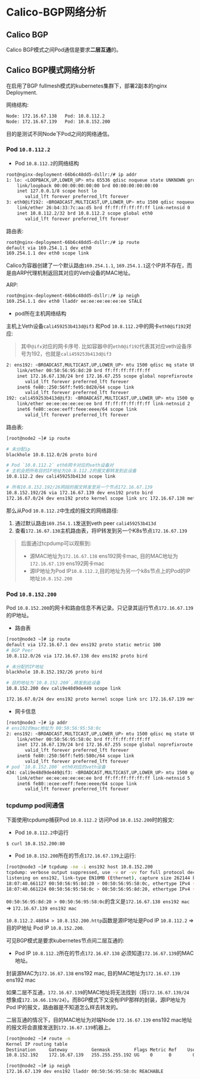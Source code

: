 # Calico-BGP网络分析

## Calico BGP


Calico BGP模式之间Pod通信是要求**二层互通**的。





## Calico BGP模式网络分析

在启用了BGP fullmesh模式的kubernetes集群下，部署2副本的nginx Deployment.


网络结构:

```bash
Node: 172.16.67.138   Pod: 10.8.112.2 
Node: 172.16.67.139   Pod: 10.8.152.200
```

目的是测试不同Node下Pod之间的网络通信。

### Pod `10.8.112.2`

- Pod `10.8.112.2`的网络结构


```bash
root@nginx-deployment-66b6c48dd5-dsllr:/# ip addr
1: lo: <LOOPBACK,UP,LOWER_UP> mtu 65536 qdisc noqueue state UNKNOWN group default qlen 1000
    link/loopback 00:00:00:00:00:00 brd 00:00:00:00:00:00
    inet 127.0.0.1/8 scope host lo
       valid_lft forever preferred_lft forever
3: eth0@if192: <BROADCAST,MULTICAST,UP,LOWER_UP> mtu 1500 qdisc noqueue state UP group default 
    link/ether 26:b4:33:7c:aa:d5 brd ff:ff:ff:ff:ff:ff link-netnsid 0
    inet 10.8.112.2/32 brd 10.8.112.2 scope global eth0
       valid_lft forever preferred_lft forever
```

路由表:

```bash
root@nginx-deployment-66b6c48dd5-dsllr:/# ip route
default via 169.254.1.1 dev eth0 
169.254.1.1 dev eth0 scope link
```

Calico为容器创建了一个默认路由`169.254.1.1`, `169.254.1.1`这个IP并不存在，而是由ARP代理机制返回其对应的Veth设备的MAC地址。

ARP:

```bash
root@nginx-deployment-66b6c48dd5-dsllr:/# ip neigh
169.254.1.1 dev eth0 lladdr ee:ee:ee:ee:ee:ee STALE
```

- pod所在主机网络结构

主机上Veth设备`cali459253b413d@if3` 和Pod `10.8.112.2`中的网卡`eth0@if192`对应:

> 其中`@ifx`对应的网卡序号. 比如容器中的`eth0@if192`代表其对应veth设备序号为192，也就是`cali459253b413d@if3`

```bash
2: ens192: <BROADCAST,MULTICAST,UP,LOWER_UP> mtu 1500 qdisc mq state UP group default qlen 1000
    link/ether 00:50:56:95:8d:20 brd ff:ff:ff:ff:ff:ff
    inet 172.16.67.138/24 brd 172.16.67.255 scope global noprefixroute ens192
       valid_lft forever preferred_lft forever
    inet6 fe80::250:56ff:fe95:8d20/64 scope link
       valid_lft forever preferred_lft forever
192: cali459253b413d@if3: <BROADCAST,MULTICAST,UP,LOWER_UP> mtu 1500 qdisc noqueue state UP group default
    link/ether ee:ee:ee:ee:ee:ee brd ff:ff:ff:ff:ff:ff link-netnsid 2
    inet6 fe80::ecee:eeff:feee:eeee/64 scope link
       valid_lft forever preferred_lft forever
```

路由表:

```bash
[root@node2 ~]# ip route

# 未分配ip
blackhole 10.8.112.0/26 proto bird

# Pod `10.8.112.2` eth0网卡对应的veth设备对
# 主机会把所有目的IP地址为10.8.112.2的报文都转发到此设备
10.8.112.2 dev cali459253b413d scope link

# 所有10.8.152.192/26网段的报文转发至另一个节点172.16.67.139
10.8.152.192/26 via 172.16.67.139 dev ens192 proto bird
172.16.67.0/24 dev ens192 proto kernel scope link src 172.16.67.138 metric 100
```

那么从Pod `10.8.112.2`中生成的报文的网络路径:

1. 通过默认路由`169.254.1.1`发送到veth peer `cali459253b413d`
2. 查看`172.16.67.138`主机路由表，将IP转发到另一个K8s节点`172.16.67.139`

> 后面通过tcpdump可以观察到:
>  - 源MAC地址为`172.16.67.138` ens192网卡mac, 目的MAC地址为`172.16.67.139` ens192网卡mac
>  - 源IP地址为Pod IP`10.8.112.2`,目的地址为另一个k8s节点上的Pod的IP地址`10.8.152.200`



### Pod `10.8.152.200`

Pod `10.8.152.200`的网卡和路由信息不再记录。只记录其运行节点`172.16.67.139`的IP地址。

- 路由表

```bash
[root@node3 ~]# ip route
default via 172.16.67.1 dev ens192 proto static metric 100
# BGP Peer
10.8.112.0/26 via 172.16.67.138 dev ens192 proto bird

# 未分配的IP地址
blackhole 10.8.152.192/26 proto bird

# 目的地址为`10.8.152.200`,转发到此设备
10.8.152.200 dev cali9e48d9de449 scope link

172.16.67.0/24 dev ens192 proto kernel scope link src 172.16.67.139 metric 100
```

- 网卡信息

```bash
[root@node3 ~]# ip addr
# ens192的mac地址为 00:50:56:95:58:0c
2: ens192: <BROADCAST,MULTICAST,UP,LOWER_UP> mtu 1500 qdisc mq state UP group default qlen 1000
    link/ether 00:50:56:95:58:0c brd ff:ff:ff:ff:ff:ff
    inet 172.16.67.139/24 brd 172.16.67.255 scope global noprefixroute ens192
       valid_lft forever preferred_lft forever
    inet6 fe80::250:56ff:fe95:580c/64 scope link
       valid_lft forever preferred_lft forever
# pod `10.8.152.200` eth0对应的veth设备
434: cali9e48d9de449@if3: <BROADCAST,MULTICAST,UP,LOWER_UP> mtu 1500 qdisc noqueue state UP group default
    link/ether ee:ee:ee:ee:ee:ee brd ff:ff:ff:ff:ff:ff link-netnsid 5
    inet6 fe80::ecee:eeff:feee:eeee/64 scope link
       valid_lft forever preferred_lft forever

```

### tcpdump pod间通信

下面使用tcpdump捕获Pod `10.8.112.2` 访问Pod `10.8.152.200`时的报文:

- Pod `10.8.112.2`中运行

```bash
$ curl 10.8.152.200:80
```

- Pod `10.8.152.200`所在的节点`172.16.67.139`上运行:

```bash
[root@node3 ~]# tcpdump -ne -i ens192 host 10.8.152.200
tcpdump: verbose output suppressed, use -v or -vv for full protocol decode
listening on ens192, link-type EN10MB (Ethernet), capture size 262144 bytes
18:07:40.661127 00:50:56:95:8d:20 > 00:50:56:95:58:0c, ethertype IPv4 (0x0800), length 74: 10.8.112.2.48854 > 10.8.152.200.http: Flags [S], seq 3431499015, win 29200, options [mss 1460,sackOK,TS val 2973023234 ecr 0,nop,wscale 7], length 0
18:07:40.661224 00:50:56:95:58:0c > 00:50:56:95:8d:20, ethertype IPv4 (0x0800), length 74: 10.8.152.200.http > 10.8.112.2.48854: Flags [S.], seq 1538769802, ack 3431499016, win 28960, options [mss 1460,sackOK,TS val 2972803051 ecr 2973023234,nop,wscale 7], length 0
```

`00:50:56:95:8d:20 > 00:50:56:95:58:0c`的含义是`172.16.67.138 ens192 mac` => `172.16.67.139 ens192 mac`

`10.8.112.2.48854 > 10.8.152.200.http`函数是源IP地址是Pod IP `10.8.112.2` => 目的IP地址 Pod IP `10.8.152.200`.

可见BGP模式是要求kubernetes节点间二层互通的:


- Pod IP `10.8.112.2`所在的节点`172.16.67.138` 必须知道`172.16.67.139`的MAC地址。

封装源MAC为`172.16.67.138` ens192 mac, 目的MAC地址为`172.16.67.139` ens192 mac

如果二层不互通，`172.16.67.139`的MAC地址将无法找到（将`172.16.67.139/24`想象成`172.16.66.139/24`）。而BGP模式下又没有IPIP那样的封装，源IP地址为Pod IP的报文，路由器是不知道怎么样去转发的。

二层互通的情况下，目的MAC地址为对端Node `172.16.67.139` ens192 mac地址的报文将会直接发送到`172.16.67.139`机器上。

```bash
[root@node2 ~]# route -n
Kernel IP routing table
Destination     Gateway         Genmask         Flags Metric Ref    Use Iface
10.8.152.192    172.16.67.139   255.255.255.192 UG    0      0        0 ens192

[root@node2 ~]# ip neigh
172.16.67.139 dev ens192 lladdr 00:50:56:95:58:0c REACHABLE
```
